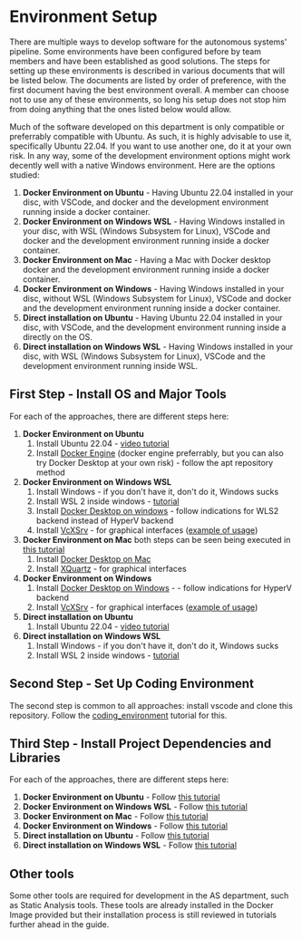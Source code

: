# Environment Setup

There are multiple ways to develop software for the autonomous systems' pipeline. Some environments have been configured before by team members and have been established as good solutions. The steps for setting up these environments is described in various documents that will be listed below. The documents are listed by order of preference, with the first document having the best environment overall. A member can choose not to use any of these environments, so long his setup does not stop him from doing anything that the ones listed below would allow.

Much of the software developed on this department is only compatible or preferrably compatible with Ubuntu. As such, it is highly advisable to use it, specifically Ubuntu 22.04. If you want to use another one, do it at your own risk. In any way, some of the development environment options might work decently well with a native Windows environment. Here are the options studied:

1. **Docker Environment on Ubuntu** - Having Ubuntu 22.04 installed in your disc, with VSCode, and docker and the development environment running inside a docker container.
2. **Docker Environment on Windows WSL** - Having Windows installed in your disc, with WSL (Windows Subsystem for Linux), VSCode and docker and the development environment running inside a docker container.
3. **Docker Environment on Mac** - Having a Mac with Docker desktop docker and the development environment running inside a docker container. 
4. **Docker Environment on Windows** - Having Windows installed in your disc, without WSL (Windows Subsystem for Linux), VSCode and docker and the development environment running inside a docker container.
5. **Direct installation on Ubuntu** - Having Ubuntu 22.04 installed in your disc, with VSCode, and the development environment running inside a directly on the OS.
6. **Direct installation on Windows WSL** - Having Windows installed in your disc, with WSL (Windows Subsystem for Linux), VSCode and the development environment running inside WSL.


## First Step - Install OS and Major Tools

For each of the approaches, there are different steps here:

1. **Docker Environment on Ubuntu**
    1. Install Ubuntu 22.04 - [video tutorial](https://www.youtube.com/watch?v=GXxTxBPKecQ)
    2. Install [Docker Engine](https://docs.docker.com/engine/install/ubuntu/) (docker engine preferrably, but you can also try Docker Desktop at your own risk) - follow the apt repository method
2. **Docker Environment on Windows WSL**
    1. Install Windows - if you don't have it, don't do it, Windows sucks
    2. Install WSL 2 inside windows - [tutorial](./environment_setup/installing_wsl.md)
    3. Install [Docker Desktop on windows](https://docs.docker.com/desktop/install/windows-install/) - follow indications for WLS2 backend instead of HyperV backend
    4. Install [VcXSrv](https://sourceforge.net/projects/vcxsrv/) - for graphical interfaces ([example of usage](https://www.youtube.com/watch?v=BDilFZ9C9mw)) 
3. **Docker Environment on Mac** both steps can be seen being executed in [this tutorial](https://www.youtube.com/watch?v=cNDR6Z24KLM)
    1. Install [Docker Desktop on Mac](https://docs.docker.com/desktop/install/mac-install/)
    2. Install [XQuartz](https://www.xquartz.org/) - for graphical interfaces
4. **Docker Environment on Windows**
    1. Install [Docker Desktop on Windows](https://docs.docker.com/desktop/install/windows-install/) - - follow indications for HyperV backend
    2. Install [VcXSrv](https://sourceforge.net/projects/vcxsrv/) - for graphical interfaces ([example of usage](https://www.youtube.com/watch?v=BDilFZ9C9mw)) 
5. **Direct installation on Ubuntu**
    1. Install Ubuntu 22.04 - [video tutorial](https://www.youtube.com/watch?v=GXxTxBPKecQ)
6. **Direct installation on Windows WSL**
    1. Install Windows - if you don't have it, don't do it, Windows sucks
    2. Install WSL 2 inside windows - [tutorial](./environment_setup/installing_wsl.md)

## Second Step - Set Up Coding Environment

The second step is common to all approaches: install vscode and clone this repository. Follow the [coding_environment](./environment_setup/coding_environment.md) tutorial for this.

## Third Step - Install Project Dependencies and Libraries

For each of the approaches, there are different steps here:

1. **Docker Environment on Ubuntu** - Follow [this tutorial](./environment_setup/ros2_docker_vscode_coding_environment.md)
2. **Docker Environment on Windows WSL** - Follow [this tutorial](./environment_setup/ros2_docker_vscode_coding_environment.md)
3. **Docker Environment on Mac** - Follow [this tutorial](./environment_setup/ros2_docker_vscode_coding_environment.md)
4. **Docker Environment on Windows** - Follow [this tutorial](./environment_setup/ros2_docker_vscode_coding_environment.md)
5. **Direct installation on Ubuntu** - Follow [this tutorial](./environment_setup/ros2_setup.md)
6. **Direct installation on Windows WSL** - Follow [this tutorial](./environment_setup/ros2_setup.md)

## Other tools

Some other tools are required for development in the AS department, such as Static Analysis tools. These tools are already installed in the Docker Image provided but their installation process is still reviewed in tutorials further ahead in the guide.